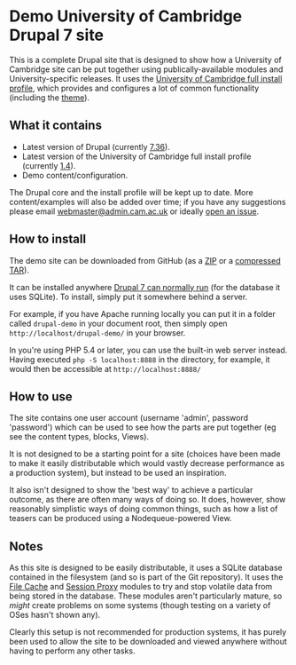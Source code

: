 Demo University of Cambridge Drupal 7 site
==========================================

This is a complete Drupal site that is designed to show how a University of Cambridge site can be put together using publically-available modules and University-specific releases. It uses the [University of Cambridge full install profile](https://github.com/misd-service-development/drupal-cambridge-profile), which provides and configures a lot of common functionality (including the [theme](https://github.com/misd-service-development/drupal-cambridge-theme)).

What it contains
----------------

- Latest version of Drupal (currently [7.36](https://www.drupal.org/drupal-7.36-release-notes)).
- Latest version of the University of Cambridge full install profile (currently [1.4](https://github.com/misd-service-development/drupal-cambridge-profile/releases/tag/7.x-1.4-full)).
- Demo content/configuration.

The Drupal core and the install profile will be kept up to date. More content/examples will also be added over time; if you have any suggestions please email webmaster@admin.cam.ac.uk or ideally [open an issue](https://github.com/misd-service-development/drupal-cambridge-demo/issues).

How to install
--------------

The demo site can be downloaded from GitHub (as a [ZIP](https://github.com/misd-service-development/drupal-cambridge-demo/archive/master.zip) or a [compressed TAR](https://github.com/misd-service-development/drupal-cambridge-demo/archive/master.tar.gz)).

It can be installed anywhere [Drupal 7 can normally run](https://www.drupal.org/requirements) (for the database it uses SQLite). To install, simply put it somewhere behind a server.

For example, if you have Apache running locally you can put it in a folder called `drupal-demo` in your document root, then simply open `http://localhost/drupal-demo/` in your browser.

In you're using PHP 5.4 or later, you can use the built-in web server instead. Having executed `php -S localhost:8888` in the directory, for example, it would then be accessible at `http://localhost:8888/`

How to use
----------

The site contains one user account (username 'admin', password 'password') which can be used to see how the parts are put together (eg see the content types, blocks, Views).

It is not designed to be a starting point for a site (choices have been made to make it easily distributable which would vastly decrease performance as a production system), but instead to be used an inspiration.

It also isn't designed to show the 'best way' to achieve a particular outcome, as there are often many ways of doing so. It does, however, show reasonably simplistic ways of doing common things, such as how a list of teasers can be produced using a Nodequeue-powered View.

Notes
-----

As this site is designed to be easily distributable, it uses a SQLite database contained in the filesystem (and so is part of the Git repository). It uses the [File Cache](https://www.drupal.org/project/filecache) and [Session Proxy](https://www.drupal.org/project/session_proxy) modules to try and stop volatile data from being stored in the database. These modules aren't particularly mature, so *might* create problems on some systems (though testing on a variety of OSes hasn't shown any).

Clearly this setup is not recommended for production systems, it has purely been used to allow the site to be downloaded and viewed anywhere without having to perform any other tasks.

